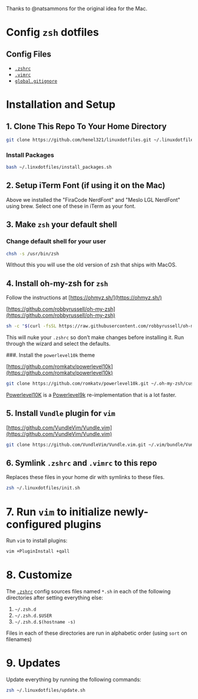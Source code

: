 Thanks to @natsammons for the original idea for the Mac. 

# Config `zsh` dotfiles

## Config Files
* [`.zshrc`](zshrc)
* [`.vimrc`](vimrc)
* [`global.gitignore`](global.gitignore)

# Installation and Setup

## 1. Clone This Repo To Your Home Directory

```bash
git clone https://github.com/henel321/linuxdotfiles.git ~/.linuxdotfiles
```

### Install Packages

```bash
bash ~/.linxdotfiles/install_packages.sh
```

## 2. Setup iTerm Font (if using it on the Mac) 

Above we installed the "FiraCode NerdFont" and "Meslo LGL NerdFont" using brew.  Select one of these in iTerm as your font.

## 3. Make `zsh` your default shell

### Change default shell for your user

```bash
chsh -s /usr/bin/zsh
```

Without this you will use the old version of zsh that ships with MacOS.

## 4. Install oh-my-zsh for `zsh`

Follow the instructions at [https://ohmyz.sh/](https://ohmyz.sh/)

[https://github.com/robbyrussell/oh-my-zsh](https://github.com/robbyrussell/oh-my-zsh)

```bash
sh -c "$(curl -fsSL https://raw.githubusercontent.com/robbyrussell/oh-my-zsh/master/tools/install.sh)"
```

This will nuke your `.zshrc` so don’t make changes before installing it.  Run through the wizard and select the defaults.


###. Install the `powerlevel10k` theme

[https://github.com/romkatv/powerlevel10k](https://github.com/romkatv/powerlevel10k)

```bash
git clone https://github.com/romkatv/powerlevel10k.git ~/.oh-my-zsh/custom/themes/powerlevel10k
```
[Powerlevel10K](https://github.com/romkatv/powerlevel10k) is a [Powerlevel9k](https://github.com/bhilburn/powerlevel9k) re-implementation
that is a lot faster.

## 5. Install `Vundle` plugin for `vim`

[https://github.com/VundleVim/Vundle.vim](https://github.com/VundleVim/Vundle.vim)

```bash
git clone https://github.com/VundleVim/Vundle.vim.git ~/.vim/bundle/Vundle.vim
```

## 6. Symlink `.zshrc` and `.vimrc` to this repo

Replaces these files in your home dir with symlinks to these files.

```bash
zsh ~/.linuxdotfiles/init.sh
```

# 7. Run `vim` to initialize newly-configured plugins

Run `vim` to install plugins:

```bash
vim +PluginInstall +qall
```

# 8. Customize

The [`.zshrc`](zshrc) config sources files named `*.sh` in each of the following directories after setting everything else:

1. `~/.zsh.d`
1. `~/.zsh.d.$USER`
1. `~/.zsh.d.$(hostname -s)`

Files in each of these directories are run in alphabetic order (using `sort` on filenames)

# 9. Updates

Update everything by running the following commands:

```bash
zsh ~/.linuxdotfiles/update.sh
```

